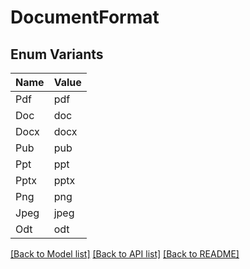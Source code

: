# DocumentFormat

## Enum Variants

| Name | Value |
|---- | -----|
| Pdf | pdf |
| Doc | doc |
| Docx | docx |
| Pub | pub |
| Ppt | ppt |
| Pptx | pptx |
| Png | png |
| Jpeg | jpeg |
| Odt | odt |


[[Back to Model list]](../README.md#documentation-for-models) [[Back to API list]](../README.md#documentation-for-api-endpoints) [[Back to README]](../README.md)


